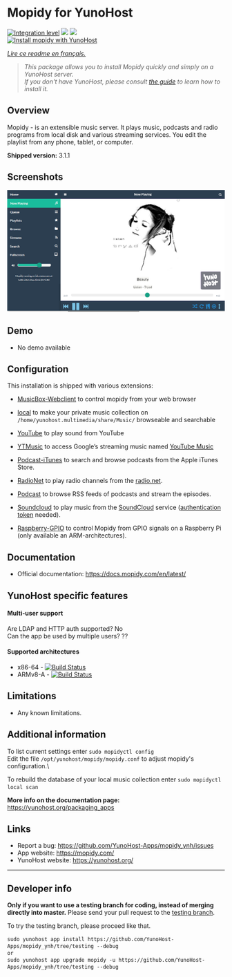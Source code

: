 # Mopidy for YunoHost

[![Integration level](https://dash.yunohost.org/integration/mopidy.svg)](https://dash.yunohost.org/appci/app/mopidy) ![](https://ci-apps.yunohost.org/ci/badges/mopidy.status.svg) ![](https://ci-apps.yunohost.org/ci/badges/mopidy.maintain.svg)  
[![Install mopidy with YunoHost](https://install-app.yunohost.org/install-with-yunohost.svg)](https://install-app.yunohost.org/?app=mopidy)

*[Lire ce readme en français.](./README_fr.md)*

> *This package allows you to install Mopidy quickly and simply on a YunoHost server.  
If you don't have YunoHost, please consult [the guide](https://yunohost.org/#/install) to learn how to install it.*

## Overview
Mopidy - is an extensible music server.
It plays music, podcasts and radio programs from local disk and various streaming services. You edit the playlist from any phone, tablet, or computer.

**Shipped version:** 3.1.1

## Screenshots

![](sources/extra_files/mopidy_screenshot1.png)
## Demo

* No demo available

## Configuration

This installation is shipped with various extensions:

* [MusicBox-Webclient](https://mopidy.com/ext/musicbox-webclient/) to control mopidy from your web browser

* [local](https://mopidy.com/ext/local/) to make your private music collection on `/home/yunohost.multimedia/share/Music/` browseable and searchable

* [YouTube](https://pypi.org/project/Mopidy-YouTube/) to play sound from YouTube

* [YTMusic](https://music.youtube.com/) to access Google’s streaming music named [YouTube Music](https://music.youtube.com/) 
* [Podcast-iTunes](https://mopidy.com/ext/podcast-itunes/) to search and browse podcasts from the Apple iTunes Store.
* [RadioNet](https://mopidy.com/ext/radionet/) to play radio channels from the [radio.net](https://www.radio.net/).

* [Podcast](https://mopidy.com/ext/podcast/) to browse RSS feeds of podcasts and stream the episodes.

* [Soundcloud](https://pypi.org/project/Mopidy-SoundCloud/) to play music from the [SoundCloud](https://soundcloud.com/) service \([authentication token](https://pypi.org/project/Mopidy-SoundCloud/) needed\).

* [Raspberry-GPIO](https://mopidy.com/ext/raspberry-gpio/) to control Mopidy from GPIO signals on a Raspberry Pi (only available an ARM-architectures).

## Documentation

 * Official documentation: https://docs.mopidy.com/en/latest/

## YunoHost specific features

#### Multi-user support

Are LDAP and HTTP auth supported? No \
Can the app be used by multiple users? ??

#### Supported architectures

* x86-64 - [![Build Status](https://ci-apps.yunohost.org/ci/logs/mopidy%20%28Apps%29.svg)](https://ci-apps.yunohost.org/ci/apps/mopidy/)
* ARMv8-A - [![Build Status](https://ci-apps-arm.yunohost.org/ci/logs/mopidy%20%28Apps%29.svg)](https://ci-apps-arm.yunohost.org/ci/apps/mopidy/)

## Limitations

* Any known limitations.

## Additional information

To list current settings enter `sudo mopidyctl config` \
Edit the file `/opt/yunohost/mopidy/mopidy.conf` to adjust mopidy's configuration.\\

To rebuild the database of your local music collection enter `sudo mopidyctl local scan`

**More info on the documentation page:**  
https://yunohost.org/packaging_apps

## Links

 * Report a bug: https://github.com/YunoHost-Apps/mopidy_ynh/issues
 * App website: https://mopidy.com/
 * YunoHost website: https://yunohost.org/

---

## Developer info

**Only if you want to use a testing branch for coding, instead of merging directly into master.**
Please send your pull request to the [testing branch](https://github.com/YunoHost-Apps/mopidy_ynh/tree/testing).

To try the testing branch, please proceed like that.
```
sudo yunohost app install https://github.com/YunoHost-Apps/mopidy_ynh/tree/testing --debug
or
sudo yunohost app upgrade mopidy -u https://github.com/YunoHost-Apps/mopidy_ynh/tree/testing --debug
```
